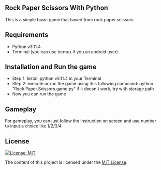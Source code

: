 ## Rock Paper Scissors With Python

This is a simple basic game that based from rock paper
scissors 

## Requirements
- Python v3.11.4
- Terminal (you can use termux if you an android user)

## Installation and Run the game
- Step 1: Install python v3.11.4 in your Terminal
- Step 2: execute or run the game using this following command: python "Rock.Paper.Scissors.game.py" if it doesn't work, try with storage path
- Now you can run the game

## Gameplay

For gameplay, you can just follow the instruction on screen and use number to input a choice like 1/2/3/4

## License

[![License: MIT](https://img.shields.io/badge/License-MIT-yellow.svg)](https://opensource.org/licenses/MIT)

The content of this project is licensed under the [MIT License](LICENSE).
